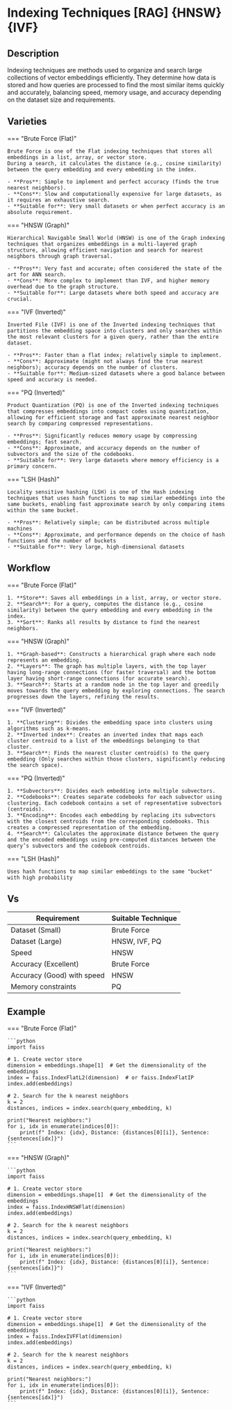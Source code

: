 # Indexing Techniques [RAG] {HNSW} {IVF}

## Description

Indexing techniques are methods used to organize and search large collections of vector embeddings efficiently.
They determine how data is stored and how queries are processed to find the most similar items quickly and accurately, balancing speed, memory usage, and accuracy depending on the dataset size and requirements.

## Varieties

=== "Brute Force (Flat)"

    Brute Force is one of the Flat indexing techniques that stores all embeddings in a list, array, or vector store.
    During a search, it calculates the distance (e.g., cosine similarity) between the query embedding and every embedding in the index.

    - **Pros**: Simple to implement and perfect accuracy (finds the true nearest neighbors).
    - **Cons**: Slow and computationally expensive for large datasets, as it requires an exhaustive search.
    - **Suitable for**: Very small datasets or when perfect accuracy is an absolute requirement.

=== "HNSW (Graph)"

    Hierarchical Navigable Small World (HNSW) is one of the Graph indexing techniques that organizes embeddings in a multi-layered graph structure, allowing efficient navigation and search for nearest neighbors through graph traversal.

    - **Pros**: Very fast and accurate; often considered the state of the art for ANN search.
    - **Cons**: More complex to implement than IVF, and higher memory overhead due to the graph structure.
    - **Suitable for**: Large datasets where both speed and accuracy are crucial.

=== "IVF (Inverted)"

    Inverted File (IVF) is one of the Inverted indexing techniques that partitions the embedding space into clusters and only searches within the most relevant clusters for a given query, rather than the entire dataset.

    - **Pros**: Faster than a flat index; relatively simple to implement.
    - **Cons**: Approximate (might not always find the true nearest neighbors); accuracy depends on the number of clusters.
    - **Suitable for**: Medium-sized datasets where a good balance between speed and accuracy is needed.

=== "PQ (Inverted)"

    Product Quantization (PQ) is one of the Inverted indexing techniques that compresses embeddings into compact codes using quantization, allowing for efficient storage and fast approximate nearest neighbor search by comparing compressed representations.

    - **Pros**: Significantly reduces memory usage by compressing embeddings; fast search.
    - **Cons**: Approximate, and accuracy depends on the number of subvectors and the size of the codebooks.
    - **Suitable for**: Very large datasets where memory efficiency is a primary concern.

=== "LSH (Hash)"

    Locality sensitive hashing (LSH) is one of the Hash indexing techniques that uses hash functions to map similar embeddings into the same buckets, enabling fast approximate search by only comparing items within the same bucket.

    - **Pros**: Relatively simple; can be distributed across multiple machines
    - **Cons**: Approximate, and performance depends on the choice of hash functions and the number of buckets
    - **Suitable for**: Very large, high-dimensional datasets

## Workflow

=== "Brute Force (Flat)"

    1. **Store**: Saves all embeddings in a list, array, or vector store.
    2. **Search**: For a query, computes the distance (e.g., cosine similarity) between the query embedding and every embedding in the index.
    3. **Sort**: Ranks all results by distance to find the nearest neighbors.

=== "HNSW (Graph)"

    1. **Graph-based**: Constructs a hierarchical graph where each node represents an embedding.
    2. **Layers**: The graph has multiple layers, with the top layer having long-range connections (for faster traversal) and the bottom layer having short-range connections (for accurate search).
    3. **Search**: Starts at a random node in the top layer and greedily moves towards the query embedding by exploring connections. The search progresses down the layers, refining the results.

=== "IVF (Inverted)"

    1. **Clustering**: Divides the embedding space into clusters using algorithms such as k-means.
    2. **Inverted index**: Creates an inverted index that maps each cluster centroid to a list of the embeddings belonging to that cluster.
    3. **Search**: Finds the nearest cluster centroid(s) to the query embedding (Only searches within those clusters, significantly reducing the search space).

=== "PQ (Inverted)"

    1. **Subvectors**: Divides each embedding into multiple subvectors.
    2. **Codebooks**: Creates separate codebooks for each subvector using clustering. Each codebook contains a set of representative subvectors (centroids).
    3. **Encoding**: Encodes each embedding by replacing its subvectors with the closest centroids from the corresponding codebooks. This creates a compressed representation of the embedding.
    4. **Search**: Calculates the approximate distance between the query and the encoded embeddings using pre-computed distances between the query’s subvectors and the codebook centroids.

=== "LSH (Hash)"

    Uses hash functions to map similar embeddings to the same "bucket" with high probability

## Vs

| Requirement                | Suitable Technique |
| -------------------------- | ------------------ |
| Dataset (Small)            | Brute Force        |
| Dataset (Large)            | HNSW, IVF, PQ      |
| Speed                      | HNSW               |
| Accuracy (Excellent)       | Brute Force        |
| Accuracy (Good) with speed | HNSW               |
| Memory constraints         | PQ                 |

## Example

=== "Brute Force (Flat)"

    ```python
    import faiss

    # 1. Create vector store
    dimension = embeddings.shape[1]  # Get the dimensionality of the embeddings
    index = faiss.IndexFlatL2(dimension)  # or faiss.IndexFlatIP
    index.add(embeddings)

    # 2. Search for the k nearest neighbors
    k = 2
    distances, indices = index.search(query_embedding, k)

    print("Nearest neighbors:")
    for i, idx in enumerate(indices[0]):
        print(f" Index: {idx}, Distance: {distances[0][i]}, Sentence: {sentences[idx]}")
    ```

=== "HNSW (Graph)"

    ```python
    import faiss

    # 1. Create vector store
    dimension = embeddings.shape[1]  # Get the dimensionality of the embeddings
    index = faiss.IndexHNSWFlat(dimension)
    index.add(embeddings)

    # 2. Search for the k nearest neighbors
    k = 2
    distances, indices = index.search(query_embedding, k)

    print("Nearest neighbors:")
    for i, idx in enumerate(indices[0]):
        print(f" Index: {idx}, Distance: {distances[0][i]}, Sentence: {sentences[idx]}")
    ```

=== "IVF (Inverted)"

    ```python
    import faiss

    # 1. Create vector store
    dimension = embeddings.shape[1]  # Get the dimensionality of the embeddings
    index = faiss.IndexIVFFlat(dimension)
    index.add(embeddings)

    # 2. Search for the k nearest neighbors
    k = 2
    distances, indices = index.search(query_embedding, k)

    print("Nearest neighbors:")
    for i, idx in enumerate(indices[0]):
        print(f" Index: {idx}, Distance: {distances[0][i]}, Sentence: {sentences[idx]}")
    ```
